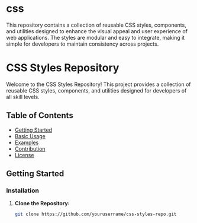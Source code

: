 # css
This repository contains a collection of reusable CSS styles, components, and utilities designed to enhance the visual appeal and user experience of web applications. The styles are modular and easy to integrate, making it simple for developers to maintain consistency across projects.
# CSS Styles Repository

Welcome to the CSS Styles Repository! This project provides a collection of reusable CSS styles, components, and utilities designed for developers of all skill levels.

## Table of Contents

- [Getting Started](#getting-started)
- [Basic Usage](#basic-usage)
- [Examples](#examples)
- [Contribution](#contribution)
- [License](#license)

## Getting Started

### Installation

1. **Clone the Repository:**
   ```bash
   git clone https://github.com/yourusername/css-styles-repo.git
